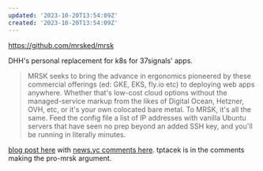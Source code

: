 ```yaml
---
updated: '2023-10-20T13:54:09Z'
created: '2023-10-20T13:54:09Z'
---
```

https://github.com/mrsked/mrsk

DHH's personal replacement for k8s for 37signals' apps.

> MRSK seeks to bring the advance in ergonomics pioneered by these commercial offerings (ed: GKE, EKS, fly.io etc) to deploying web apps anywhere. Whether that's low-cost cloud options without the managed-service markup from the likes of Digital Ocean, Hetzner, OVH, etc, or it's your own colocated bare metal. To MRSK, it's all the same. Feed the config file a list of IP addresses with vanilla Ubuntu servers that have seen no prep beyond an added SSH key, and you'll be running in literally minutes.

[blog post here](https://dev.37signals.com/bringing-our-apps-back-home/) with [news.yc comments here](https://news.ycombinator.com/item?id=35263285). tptacek is in the comments making the pro-mrsk argument.